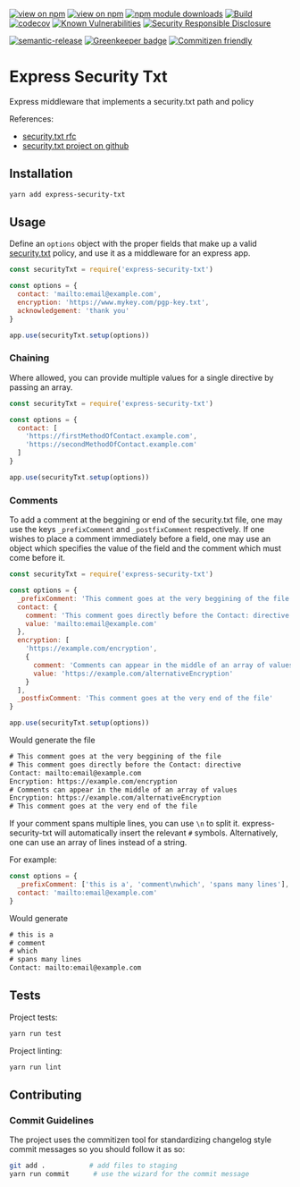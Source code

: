 [![view on npm](http://img.shields.io/npm/v/express-security-txt.svg)](https://www.npmjs.org/package/express-security-txt)
[![view on npm](http://img.shields.io/npm/l/express-security-txt.svg)](https://www.npmjs.org/package/express-security-txt)
[![npm module downloads](http://img.shields.io/npm/dt/express-security-txt.svg)](https://www.npmjs.org/package/express-security-txt)
[![Build](https://travis-ci.org/lirantal/express-security-txt.svg?branch=master)](https://travis-ci.org/lirantal/express-security-txt)
[![codecov](https://codecov.io/gh/lirantal/express-security-txt/branch/master/graph/badge.svg)](https://codecov.io/gh/lirantal/express-security-txt)
[![Known Vulnerabilities](https://snyk.io/test/github/lirantal/express-security-txt/badge.svg)](https://snyk.io/test/github/lirantal/express-security-txt)
[![Security Responsible Disclosure](https://img.shields.io/badge/Security-Responsible%20Disclosure-yellow.svg)](https://github.com/nodejs/security-wg/blob/master/processes/responsible_disclosure_template.md)

[![semantic-release](https://img.shields.io/badge/%20%20%F0%9F%93%A6%F0%9F%9A%80-semantic--release-e10079.svg?style=flat)](https://github.com/semantic-release/semantic-release)
[![Greenkeeper badge](https://badges.greenkeeper.io/lirantal/express-security-txt.svg)](https://greenkeeper.io/)
[![Commitizen friendly](https://img.shields.io/badge/commitizen-friendly-brightgreen.svg)](http://commitizen.github.io/cz-cli/)

# Express Security Txt

Express middleware that implements a security.txt path and policy

References:
* [security.txt rfc](https://www.ietf.org/id/draft-foudil-securitytxt-00.txt)
* [security.txt project on github](https://github.com/securitytxt/security-txt)

## Installation

```bash
yarn add express-security-txt
```

## Usage

Define an `options` object with the proper fields that make up a valid
[security.txt](https://www.ietf.org/id/draft-foudil-securitytxt-00.txt) policy,
and use it as a middleware for an express app.

```js
const securityTxt = require('express-security-txt')

const options = {
  contact: 'mailto:email@example.com',
  encryption: 'https://www.mykey.com/pgp-key.txt',
  acknowledgement: 'thank you'
}

app.use(securityTxt.setup(options))
```
### Chaining

Where allowed, you can provide multiple values for a single directive by passing an array.

```js
const securityTxt = require('express-security-txt')

const options = {
  contact: [
    'https://firstMethodOfContact.example.com',
    'https://secondMethodOfContact.example.com'
  ]
}

app.use(securityTxt.setup(options))
```

### Comments

To add a comment at the beggining or end of the security.txt file, one may use the keys `_prefixComment` and `_postfixComment` respectively. If one wishes to place a comment immediately before a field, one may use an object which specifies the value of the field and the comment which must come before it.

```js
const securityTxt = require('express-security-txt')

const options = {
  _prefixComment: 'This comment goes at the very beggining of the file',
  contact: {
    comment: 'This comment goes directly before the Contact: directive',
    value: 'mailto:email@example.com'
  },
  encryption: [
    'https://example.com/encryption',
    {
      comment: 'Comments can appear in the middle of an array of values',
      value: 'https://example.com/alternativeEncryption'
    }
  ],
  _postfixComment: 'This comment goes at the very end of the file'
}

app.use(securityTxt.setup(options))
```

Would generate the file

```txt
# This comment goes at the very beggining of the file
# This comment goes directly before the Contact: directive
Contact: mailto:email@example.com
Encryption: https://example.com/encryption
# Comments can appear in the middle of an array of values
Encryption: https://example.com/alternativeEncryption
# This comment goes at the very end of the file
```

If your comment spans multiple lines, you can use `\n` to split it. express-security-txt will automatically insert the relevant `#` symbols. Alternatively, one can use an array of lines instead of a string.

For example:

```js
const options = {
  _prefixComment: ['this is a', 'comment\nwhich', 'spans many lines'],
  contact: 'mailto:email@example.com'
}
```

Would generate

```txt
# this is a
# comment
# which
# spans many lines
Contact: mailto:email@example.com
```
## Tests

Project tests:

```bash
yarn run test
```

Project linting:

```bash
yarn run lint
```

## Contributing

### Commit Guidelines

The project uses the commitizen tool for standardizing changelog style commit
messages so you should follow it as so:

```bash
git add .           # add files to staging
yarn run commit      # use the wizard for the commit message
```
